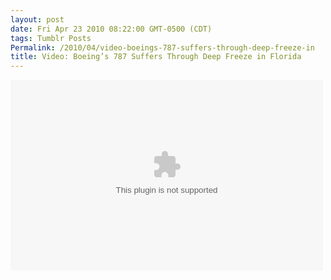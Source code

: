 ```yaml
---
layout: post
date: Fri Apr 23 2010 08:22:00 GMT-0500 (CDT)
tags: Tumblr Posts
Permalink: /2010/04/video-boeings-787-suffers-through-deep-freeze-in
title: Video: Boeing’s 787 Suffers Through Deep Freeze in Florida
---
```


<object height="305" width="500"><param name="allowFullScreen" value="true"> <param name="allowScriptAccess" value="always"> <param name="movie" value="http://boeing.pb.feedroom.com/pb-comp/boeing/custom1/player.swf?Environment=&amp;SiteID=boeing&amp;SiteName=boeing&amp;SkinName=custom1&amp;ChannelID=68eb895b1a56f622f23a7e40223e60cdd708ead9&amp;StoryID=cacb430e0c67288ad6a62233385d2a56ac0fab2f&amp;Volume=.5"> <embed src="http://boeing.pb.feedroom.com/pb-comp/boeing/custom1/player.swf?Environment=&amp;SiteID=boeing&amp;SiteName=boeing&amp;SkinName=custom1&amp;ChannelID=68eb895b1a56f622f23a7e40223e60cdd708ead9&amp;StoryID=cacb430e0c67288ad6a62233385d2a56ac0fab2f&amp;Volume=.5" height="305" width="500" allowfullscreen="true" allowscriptaccess="always"></object>
